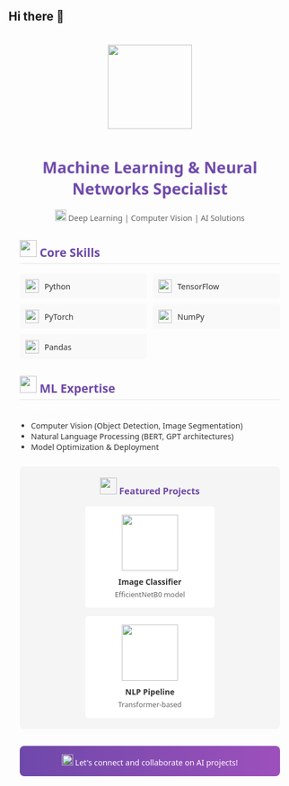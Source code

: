 ## Hi there 👋

<div style="font-family: 'Segoe UI', Tahoma, Geneva, Verdana, sans-serif; max-width: 800px; margin: 0 auto; padding: 20px; color: #333;">

  <!-- Animated header section -->
  <div style="text-align: center; margin-bottom: 30px;">
    <img src="https://media.giphy.com/media/3oKIPEqDGUULpEU0aQ/giphy.gif" width="150" style="margin-bottom: 10px;">
    <h1 style="color: #6e48aa; animation: pulse 2s infinite;">Machine Learning & Neural Networks Specialist</h1>
    <p style="color: #666;">
      <img src="https://media.giphy.com/media/LMt9638dO8dftAjtco/giphy.gif" width="20"> 
      Deep Learning | Computer Vision | AI Solutions
    </p>
  </div>

  <!-- Skills section with animated icons -->
  <div style="margin-bottom: 25px;">
    <h2 style="color: #6e48aa; border-bottom: 2px solid #f0f0f0; padding-bottom: 5px;">
      <img src="https://media.giphy.com/media/WUlplcMpOCEmTGBtBW/giphy.gif" width="30"> Core Skills
    </h2>
    <div style="display: grid; grid-template-columns: repeat(auto-fill, minmax(150px, 1fr)); gap: 10px; margin-top: 15px;">
      <div style="background: #f9f9f9; padding: 10px; border-radius: 5px; display: flex; align-items: center; transition: transform 0.3s ease;">
        <img src="https://cdn.jsdelivr.net/gh/devicons/devicon/icons/python/python-original.svg" width="24" style="margin-right: 10px; animation: bounce 2s infinite;">
        <span>Python</span>
      </div>
      <div style="background: #f9f9f9; padding: 10px; border-radius: 5px; display: flex; align-items: center; transition: transform 0.3s ease;">
        <img src="https://cdn.jsdelivr.net/gh/devicons/devicon/icons/tensorflow/tensorflow-original.svg" width="24" style="margin-right: 10px; animation: bounce 2s infinite 0.2s;">
        <span>TensorFlow</span>
      </div>
      <div style="background: #f9f9f9; padding: 10px; border-radius: 5px; display: flex; align-items: center; transition: transform 0.3s ease;">
        <img src="https://cdn.jsdelivr.net/gh/devicons/devicon/icons/pytorch/pytorch-original.svg" width="24" style="margin-right: 10px; animation: bounce 2s infinite 0.4s;">
        <span>PyTorch</span>
      </div>
      <div style="background: #f9f9f9; padding: 10px; border-radius: 5px; display: flex; align-items: center; transition: transform 0.3s ease;">
        <img src="https://cdn.jsdelivr.net/gh/devicons/devicon/icons/numpy/numpy-original.svg" width="24" style="margin-right: 10px; animation: bounce 2s infinite 0.6s;">
        <span>NumPy</span>
      </div>
      <div style="background: #f9f9f9; padding: 10px; border-radius: 5px; display: flex; align-items: center; transition: transform 0.3s ease;">
        <img src="https://cdn.jsdelivr.net/gh/devicons/devicon/icons/pandas/pandas-original.svg" width="24" style="margin-right: 10px; animation: bounce 2s infinite 0.8s;">
        <span>Pandas</span>
      </div>
    </div>
  </div>

  <!-- ML Expertise with animated list -->
  <div style="margin-bottom: 25px;">
    <h2 style="color: #6e48aa; border-bottom: 2px solid #f0f0f0; padding-bottom: 5px;">
      <img src="https://media.giphy.com/media/RbDKaczqWovIugyJmW/giphy.gif" width="30"> ML Expertise
    </h2>
    <ul style="padding-left: 20px;">
      <li style="animation: fadeIn 1s ease-in;">Deep Neural Networks (CNNs, RNNs, Transformers)</li>
      <li style="animation: fadeIn 1s ease-in 0.2s;">Computer Vision (Object Detection, Image Segmentation)</li>
      <li style="animation: fadeIn 1s ease-in 0.4s;">Natural Language Processing (BERT, GPT architectures)</li>
      <li style="animation: fadeIn 1s ease-in 0.6s;">Model Optimization & Deployment</li>
    </ul>
  </div>

  <!-- Animated project cards -->
  <div style="background: #f5f5f5; padding: 20px; border-radius: 8px; text-align: center;">
    <h3 style="margin-top: 0; color: #6e48aa;">
      <img src="https://media.giphy.com/media/IauL6LvGNlT3ffhcqq/giphy.gif" width="30"> Featured Projects
    </h3>
    <div style="display: flex; justify-content: center; flex-wrap: wrap; gap: 15px;">
      <div style="background: white; padding: 15px; border-radius: 5px; width: 200px; animation: float 3s ease-in-out infinite;">
        <img src="https://media.giphy.com/media/VbnUQpnihPSIgIXuZv/giphy.gif" width="100" style="margin-bottom: 10px;">
        <p style="margin: 0; font-weight: bold;">Image Classifier</p>
        <p style="margin: 5px 0 0; font-size: 0.9em; color: #666;">EfficientNetB0 model</p>
      </div>
      <div style="background: white; padding: 15px; border-radius: 5px; width: 200px; animation: float 3s ease-in-out infinite 0.5s;">
        <img src="https://media.giphy.com/media/Ll22OhMLAlVDb8UQWe/giphy.gif" width="100" style="margin-bottom: 10px;">
        <p style="margin: 0; font-weight: bold;">NLP Pipeline</p>
        <p style="margin: 5px 0 0; font-size: 0.9em; color: #666;">Transformer-based</p>
      </div>
    </div>
  </div>

  <!-- Animated footer -->
  <div style="text-align: center; margin-top: 30px; padding: 15px; background: linear-gradient(90deg, #6e48aa, #9d50bb); color: white; border-radius: 8px; animation: gradientBG 5s ease infinite;">
    <p style="margin: 0;">
      <img src="https://media.giphy.com/media/jUwpNzg9IcyrK/giphy.gif" width="20"> 
      Let's connect and collaborate on AI projects!
    </p>
  </div>

  <!-- Animation styles -->
  <style>
    @keyframes pulse {
      0% { transform: scale(1); }
      50% { transform: scale(1.03); }
      100% { transform: scale(1); }
    }
    @keyframes bounce {
      0%, 100% { transform: translateY(0); }
      50% { transform: translateY(-5px); }
    }
    @keyframes fadeIn {
      from { opacity: 0; transform: translateX(-10px); }
      to { opacity: 1; transform: translateX(0); }
    }
    @keyframes float {
      0%, 100% { transform: translateY(0); }
      50% { transform: translateY(-10px); }
    }
    @keyframes gradientBG {
      0% { background-position: 0% 50%; }
      50% { background-position: 100% 50%; }
      100% { background-position: 0% 50%; }
    }
    div:hover {
      transform: scale(1.02);
      transition: transform 0.3s ease;
    }
  </style>
</div>
